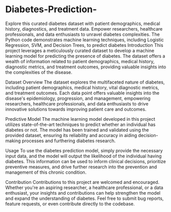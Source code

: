 # Diabetes-Prediction-
Explore this curated diabetes dataset with patient demographics, medical history, diagnostics, and treatment data. Empower researchers, healthcare professionals, and data enthusiasts to unravel diabetes complexities. The Python code demonstrates machine learning techniques, including Logistic Regression, SVM, and Decision Trees, to predict diabetes
Introduction
This project leverages a meticulously curated dataset to develop a machine learning model for predicting the presence of diabetes. The dataset offers a wealth of information related to patient demographics, medical history, diagnostic metrics, and treatment outcomes, providing valuable insights into the complexities of the disease.

Dataset Overview
The dataset explores the multifaceted nature of diabetes, including patient demographics, medical history, vital diagnostic metrics, and treatment outcomes. Each data point offers valuable insights into the disease's epidemiology, progression, and management, empowering researchers, healthcare professionals, and data enthusiasts to drive innovative solutions towards improving patient care and outcomes.

Predictive Model
The machine learning model developed in this project utilizes state-of-the-art techniques to predict whether an individual has diabetes or not. The model has been trained and validated using the provided dataset, ensuring its reliability and accuracy in aiding decision-making processes and furthering diabetes research.

Usage
To use the diabetes prediction model, simply provide the necessary input data, and the model will output the likelihood of the individual having diabetes. This information can be used to inform clinical decisions, prioritize preventive measures, and drive further research into the prevention and management of this chronic condition.

Contribution
Contributions to this project are welcomed and encouraged. Whether you're an aspiring researcher, a healthcare professional, or a data enthusiast, your insights and contributions can help strengthen the model and expand the understanding of diabetes. Feel free to submit bug reports, feature requests, or even contribute directly to the codebase.
